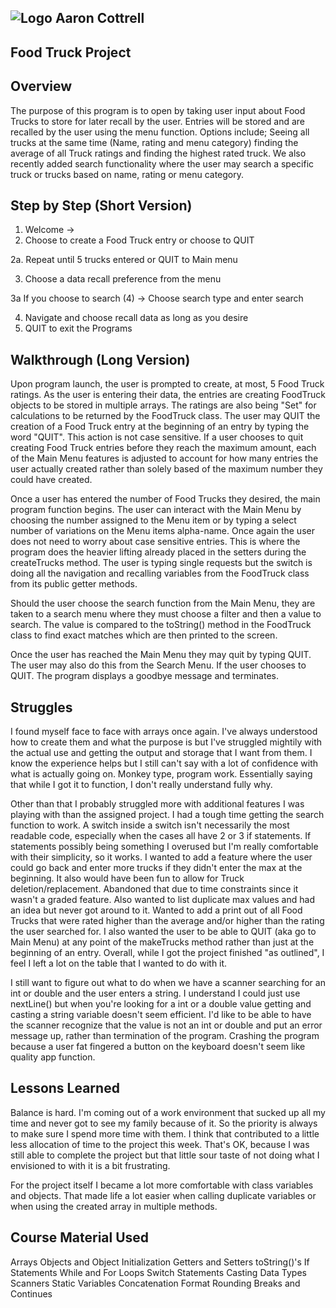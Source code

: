 ## ![Logo](http://skilldistillery.com/downloads/sd_logo.jpg) Aaron Cottrell
## Food Truck Project

## Overview
The purpose of this program is to open by taking user input about Food Trucks to store for later recall by the user. Entries will be stored and are recalled by the user using the menu function. Options include; Seeing all trucks at the same time (Name, rating and menu category) finding the average of all Truck ratings and finding the highest rated truck. We also recently added search functionality where the user may search a specific truck or trucks based on name, rating or menu category.

## Step by Step (Short Version)
1. Welcome ->
2. Choose to create a Food Truck entry or choose to QUIT

  2a. Repeat until 5 trucks entered or QUIT to Main menu

3. Choose a data recall preference from the menu

  3a If you choose to search (4) -> Choose search type and enter search
  
4. Navigate and choose recall data as long as you desire
5. QUIT to exit the Programs

## Walkthrough (Long Version)

Upon program launch, the user is prompted to create, at most, 5 Food Truck ratings. As the user is entering their data, the entries are creating FoodTruck objects to be stored in multiple arrays. The ratings are also being "Set" for calculations to be returned by the FoodTruck class. The user may QUIT the creation of a Food Truck entry at the beginning of an entry by typing the word "QUIT". This action is not case sensitive. If a user chooses to quit creating Food Truck entries before they reach the maximum amount, each of the Main Menu features is adjusted to account for how many entries the user actually created rather than solely based of the maximum number they could have created.

Once a user has entered the number of Food Trucks they desired, the main program function begins. The user can interact with the Main Menu by choosing the number assigned to the Menu item or by typing a select number of variations on the Menu items alpha-name. Once again the user does not need to worry about case sensitive entries. This is where the program does the heavier lifting already placed in the setters during the createTrucks method. The user is typing single requests but the switch is doing all the navigation and recalling variables from the FoodTruck class from its public getter methods.

Should the user choose the search function from the Main Menu, they are taken to a search menu where they must choose a filter and then a value to search. The value is compared to the toString() method in the FoodTruck class to find exact matches which are then printed to the screen.

Once the user has reached the Main Menu they may quit by typing QUIT. The user may also do this from the Search Menu. If the user chooses to QUIT. The program displays a goodbye message and terminates.  

## Struggles
I found myself face to face with arrays once again. I've always understood how to create them and what the purpose is but I've struggled mightily with the actual use and getting the output and storage that I want from them. I know the experience helps but I still can't say with a lot of confidence with what is actually going on. Monkey type, program work. Essentially saying that while I got it to function, I don't really understand fully why.

Other than that I probably struggled more with additional features I was playing with than the assigned project. I had a tough time getting the search function to work. A switch inside a switch isn't necessarily the most readable code, especially when the cases all have 2 or 3 if statements. If statements possibly being something I overused but I'm really comfortable with their simplicity, so it works. I wanted to add a feature where the user could go back and enter more trucks if they didn't enter the max at the beginning.  It also would have been fun to allow for Truck deletion/replacement. Abandoned that due to time constraints since it wasn't a graded feature. Also wanted to list duplicate max values and had an idea but never got around to it. Wanted to add a print out of all Food Trucks that were rated higher than the average and/or higher than the rating the user searched for. I also wanted the user to be able to QUIT (aka go to Main Menu) at any point of the makeTrucks method rather than just at the beginning of an entry. Overall, while I got the project finished "as outlined", I feel I left a lot on the table that I wanted to do with it.

I still want to figure out what to do when we have a scanner searching for an int or double and the user enters a string. I understand I could just use nextLine() but when you're looking for a int or a double value getting and casting a string variable doesn't seem efficient. I'd like to be able to have the scanner recognize that the value is not an int or double and put an error message up, rather than termination of the program. Crashing the program because a user fat fingered a button on the keyboard doesn't seem like quality app function.

## Lessons Learned

Balance is hard. I'm coming out of a work environment that sucked up all my time and never got to see my family because of it. So the priority is always to make sure I spend more time with them. I think that contributed to a little less allocation of time to the project this week. That's OK, because I was still able to complete the project but that little sour taste of not doing what I envisioned to with it is a bit frustrating.

For the project itself I became a lot more comfortable with class variables and objects. That made life a lot easier when calling duplicate variables or when using the created array in multiple methods.

## Course Material Used
Arrays
Objects and Object Initialization
Getters and Setters
toString()'s
If Statements
While and For Loops
Switch Statements
Casting Data Types
Scanners
Static Variables
Concatenation
Format Rounding
Breaks and Continues
